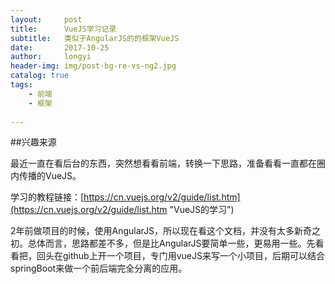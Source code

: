 ```yaml
---
layout:     post
title:      VueJS学习记录
subtitle:   类似于AngularJS的的框架VueJS
date:       2017-10-25
author:     longyi
header-img: img/post-bg-re-vs-ng2.jpg
catalog: true
tags:
    - 前端
    - 框架
    
---
```


##兴趣来源

最近一直在看后台的东西，突然想看看前端，转换一下思路，准备看看一直都在圈内传播的VueJS。

学习的教程链接：[https://cn.vuejs.org/v2/guide/list.htm](https://cn.vuejs.org/v2/guide/list.htm "VueJS的学习")

2年前做项目的时候，使用AngularJS，所以现在看这个文档，并没有太多新奇之初。总体而言，思路都差不多，但是比AngularJS要简单一些，更易用一些。先看看把，回头在github上开一个项目，专门用vueJS来写一个小项目，后期可以结合springBoot来做一个前后端完全分离的应用。







